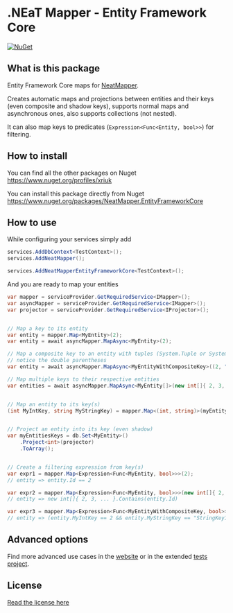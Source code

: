 # .NEaT Mapper - Entity Framework Core

[![NuGet](https://img.shields.io/nuget/v/NeatMapper.EntityFrameworkCore.svg?label=NuGet)](https://www.nuget.org/packages/NeatMapper.EntityFrameworkCore)

## What is this package

Entity Framework Core maps for [NeatMapper](https://www.nuget.org/packages/NeatMapper).

Creates automatic maps and projections between entities and their keys (even composite and shadow keys), supports normal maps and asynchronous ones, also supports collections (not nested).

It can also map keys to predicates (`Expression<Func<Entity, bool>>`) for filtering.

## How to install

You can find all the other packages on Nuget https://www.nuget.org/profiles/xriuk

You can install this package directly from Nuget https://www.nuget.org/packages/NeatMapper.EntityFrameworkCore

## How to use

While configuring your services simply add

```csharp
services.AddDbContext<TestContext>();
services.AddNeatMapper();

services.AddNeatMapperEntityFrameworkCore<TestContext>();
```

And you are ready to map your entities

```csharp
var mapper = serviceProvider.GetRequiredService<IMapper>();
var asyncMapper = serviceProvider.GetRequiredService<IMapper>();
var projector = serviceProvider.GetRequiredService<IProjector>();


// Map a key to its entity
var entity = mapper.Map<MyEntity>(2);
var entity = await asyncMapper.MapAsync<MyEntity>(2);

// Map a composite key to an entity with tuples (System.Tuple or System.ValueTuple),
// notice the double parentheses
var entity = await asyncMapper.MapAsync<MyEntityWithCompositeKey>((2, "StringKey"));

// Map multiple keys to their respective entities
var entities = await asyncMapper.MapAsync<MyEntity[]>(new int[]{ 2, 3, ... });


// Map an entity to its key(s)
(int MyIntKey, string MyStringKey) = mapper.Map<(int, string)>(myEntity);


// Project an entity into its key (even shadow)
var myEntitiesKeys = db.Set<MyEntity>()
    .Project<int>(projector)
    .ToArray();


// Create a filtering expression from key(s)
var expr1 = mapper.Map<Expression<Func<MyEntity, bool>>>(2);
// entity => entity.Id == 2

var expr2 = mapper.Map<Expression<Func<MyEntity, bool>>>(new int[]{ 2, 3, ... });
// entity => new int[]{ 2, 3, ... }.Contains(entity.Id)

var expr3 = mapper.Map<Expression<Func<MyEntityWithCompositeKey, bool>>>(new []{ (2, "StringKey1"), (3, "StringKey2"), ... });
// entity => (entity.MyIntKey == 2 && entity.MyStringKey == "StringKey1") || (entity.MyIntKey == 3 && entity.MyStringKey == "StringKey2") || ...
```

## Advanced options

Find more advanced use cases in the [website](https://www.neatmapper.org/ef-core/configuration) or in the extended [tests project](https://github.com/Xriuk/NeatMapper/tree/main/tests/NeatMapper.EntityFrameworkCore.Tests).

## License

[Read the license here](https://www.neatmapper.org/license)

